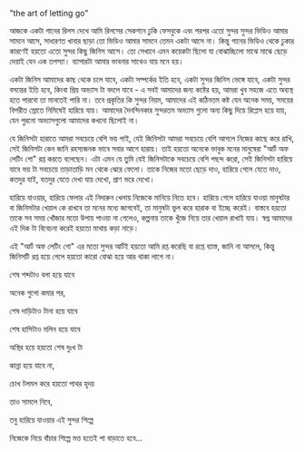 "the art of letting go"

আজকে একটা গানের রিলস দেখে আমি রিলসের সেকশনে ঢুকি ফেসবুকে এবং পরপর এতো সুন্দর সুন্দর ভিডিও আমার সামনে আসে, সাধারণত খাবার ছাড়া তো ভিডিও আমার সামনে তেমন একটা আসে না। কিন্তু গানের ভিডিও থেকে ঢুকার কারণেই হয়তো এতো সুন্দর কিছু জিনিস আসে। তো সেখানে এমন কয়েকটা ছিলো যা বোঝাচ্ছিলো মাঝে মাঝে ছেড়ে দেয়াই যেন এক তপস্যা। ব্যাপারটা আমার ভাবনার সাথেও যায় মনে হয়।

একটা জিনিস আমাদের কাছ থেকে চলে যাবে, একটা সম্পর্কের ইতি হবে, একটা সুন্দর জিনিস ভেঙ্গে যাবে, একটা সুন্দর বসন্তের ইতি হবে, কিংবা প্রিয় অভ্যাস টা বদলে যাবে - এ সবই আমাদের জন্য কষ্টের হয়, আমরা খুব সহজে এতে অব্যস্থ হতে পারবো তা মানতেই পারি না। তবে প্রকৃতির কি সুন্দর নিয়ম, আমাদের এই কঠিনতম কষ্ট যেন অনেক সময়, সময়ের বিপরীত স্রোতে নিমিষেই হারিয়ে যায়। আমাদের দৈনন্দিনকার সুন্দরতম অভ্যাস গুলো অন্য কিছু দিয়ে রিপ্লেস হয়ে যায়, যেন পুরনো অভ্যাসগুলো আমাদের কখনো ছিলোই না।

যে জিনিসটা হারাতে আমরা সবচেয়ে বেশি ভয় পাই, যেই জিনিসটা আমরা সবচেয়ে বেশি আগলে নিজের কাছে করে রাখি, সেই জিনিসটা কেন জানি রহস্যজনক ভাবে সবার আগে হারায়। তাই হয়তো অনেকে ভাবুক মনের মানুষেরা "আর্ট অফ লেটিং গো" রপ্ত করতে বলেছেন। এটা এমন যে তুমি যেই জিনিসটাকে সবচেয়ে বেশি পছন্দ করো, সেই জিনিসটা হারিয়ে যাবে ভয় টা সবচেয়ে তাড়াতাড়ি মন থেকে ঝেরে ফেলো। তাকে নিজের মতো ছেড়ে দাও, হারিয়ে গেলে যেতে দাও, কতদুর যাই, যতদুর যেতে দেখা যায় দেখো, প্রাণ ভরে দেখো।

হারিয়ে যাওয়ার, হারিয়ে ফেলার এই নিদারুন খেলায় নিজেকে মানিয়ে নিতে হবে। হারিয়ে গেলে হারিয়ে যাওয়া মানুষটার বা জিনিসটার খেয়াল কে রাখবে তা মনের মধ্যে জাগবেই, তা মানুষটা ভুল করে হারাক বা ইচ্ছে করেই। বাস্তবে হয়তো তাকে সব সময় খোঁজার মতো উপায় পাওয়া না গেলেও, কল্পনায় তাকে খুঁজে নিয়ে তার খেয়াল রাখাই যায়। স্বপ্ন আমাদের এই দিক টা বিবেচনা করেই হয়তো মাথায় কড়া নাড়ে।

এই "আর্ট অফ লেটিং গো" এর মতো সুন্দর আর্টই হয়তো আমি রপ্ত করেছি বা রপ্তে ব্যাস্ত, জানি না আসলে, কিন্তু জিনিসটি রপ্ত হয়ে গেলে হয়তো কারো বোঝা হয়ে আর থাকা লাগে না। 

শেষ শব্দটাও বলা হয়ে যাবে 

অনেক গুলো কমার পর,

শেষ দাড়িটাও টানা হয়ে যাবে

শেষ হাসিটাও মলিন হয়ে যাবে

অস্থির হয়ে হয়তো শেষ দুঃখ টা

কান্না হয়ে যাবে না,

চোখ টলমল করে হয়তো পাথর হৃদয়

তাও সামলে নিবে,

তবু হারিয়ে যাওয়ার এই সুন্দর শিল্পে 

নিজেকে নিয়ে বাঁচার শিল্পে মত্ত হতেই পা বাড়াতে হবে...


